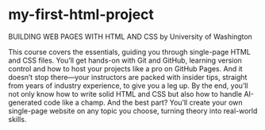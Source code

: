 # my-first-html-project
BUILDING WEB PAGES WITH HTML AND CSS by University of Washington

This course covers the essentials, guiding you through single-page HTML and CSS files. You’ll get hands-on with Git and GitHub, learning version control and how to host your projects like a pro on GitHub Pages. And it doesn’t stop there—your instructors are packed with insider tips, straight from years of industry experience, to give you a leg up. By the end, you’ll not only know how to write solid HTML and CSS but also how to handle AI-generated code like a champ. And the best part? You’ll create your own single-page website on any topic you choose, turning theory into real-world skills.
